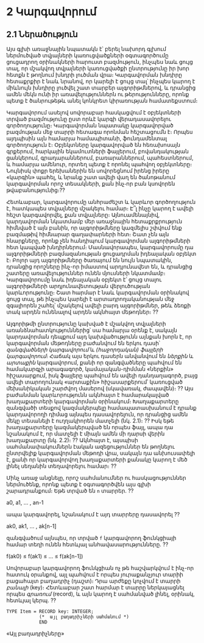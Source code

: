 
# 2 Կարգավորում

## 2.1 Ներածություն

Այս գլխի առաջնային նպատակն է՝ բերել նախորդ գլխում ներմուծված տվյալների կառուցվածքների օգտագործումը ցուցադրող օրինակների հարուստ բազմություն, ինչպես նաև ցույց տալ, որ մշակվող տվյալների կառուցվածքի ընտրությունը իր խոր հետքն է թողնում խնդրի լուծման վրա։ Կարգավորման խնդիրը հետաքրքիր է նաև նրանով, որ կարելի է ցույց տալ՝ ինչպես կարող է միևնույն խնդիրը լուծվել շատ տարբեր ալգորիթմներով, և դրանցից ամեն մեկն ունի իր առավելություններն ու թերությունները, որոնք պետք է ծանրութեթև անել կոնկրետ կիրառության համատեքստում։

Կարգավորում ասելով սովորաբար հասկացվում է օբյեկտների տրված բազմությունը ըստ որևէ կարգի վերադասավորելու գործողությունը։ Կարգավորման նպատակը կարգավորված բազմության մեջ տարրի հետագա որոնման հեշտացումն է։ Որպես այդպիսին այն համարյա համապիտանի, ֆունդամենտալ գործողություն է։ Օբյեկտները կարգավորված են հեռախոսայն գրքերում, հարկային եկամուտների ֆայլերում, բովանդակության ցանկերում, գրադարաններում, բառարաններում, պահեստներում, և համարյա ամենուր, որտեղ պետք է որոնել պահվող օբյեկտները։ Նույնիսկ փոքր երեխաներին են սովորեցնում իրենց իրերը «կարգին» պահել, և նրանք շատ ավելի վաղ են ծանոթանում կարգավորման որոշ տեսակների, քան ինչ֊որ բան կսովորեն թվաբանությունից։??

Հետևաբար, կարգավորումը անհրաժեշտ և կարևոր գործողություն է, հատկապես տվյալները մշակելու համար։ Է՞լ ինչը կարող է ավելի հեշտ կարգավորվել, քան տվյալները։ Այնուամենայնիվ, կարդավորման նկատմամբ մեր առաջնային հետաքրքրություն հիմնված է այն բանին, որ ալգորիթմները կազմելիս շփվում ենք բազմաթիվ հիմնարար գաղափարների հետ։ Շատ չեն այն հնարքները, որոնք չեն հանդիպում կարգավորման ալգորիթմների հետ կապված խնդիրներում։ Մասնավորապես, կարգավորումը դա ալգորիթմների բազմազանության ցուցադրման իդեալական օբյեկտ է։ Բոլոր այդ ալգորիթմները ծառայում են նույն նպատակին, դրանցից որոշները ինչ-որ իմաստով արդյունավետ են, և դրանցից շատերը առավելություններ ունեն մյուսների նկատմամբ։ Կարգավորումը նաև իդեալական օբյեկտ է՝ ցույց տալու ալգորիթմների արդյունավետության վերլուծության կարևորությունը։ Շատ հարմար է նաև կարգավորման օրինակով ցույց տալ, թե ինչպես կարելի է արտադրողականության մեջ զգալիորեն շահել՝ մշակելով ավելի բարդ ալգորիթմներ, թեև ձեռքի տակ արդեն ունենալով արդեն ակնհայտ մեթոդներ։ ??

Ալգորիթմի ընտրությունը կախված է մշակվող տվյալների առանձնահատկություններից՝ սա համարյա օրենք է, սակայն կարդավորման դեպքում այդ կախվածությունն այնքան խորն է, որ կարգավորման մեթոդները բաժանվում են երկու դասի՝ _զանգվածների կարգավորում_ և _(հաջորդական) ֆայլերի կարգավորում_։ Հաճակ այս երկու դասերն անվանվում են _ներքին_ և _արտաքին_ կարգավորում, քանի որ զանգվածները պահվում են համակարգչի արագագործ, կամայական-դիմման «ներքին» հիշասարքում, իսկ ֆայլերը պահվում են ավելի դանդաղագործ, բայց ավելի տարողունակ «արտաքին» հիշասարքերում՝ կառուցված մեխանիկական շարժվող մասերով (սկավառակ, ժապավեն)։ ?? Այս բաժանման կարևորությունն ակնհայտ է համարակալված խաղաքարտերի կարգավորման օրինակում։ Խաղաքարտերը զանգվածի տեսքով կազմակերպելը համապատասխանում է դրանք կարդավորողի դիմաց այնպես դասավորելուն, որ դրանցից ամեն մեկը տեսանելի է ուղղակիորեն մատչելի (նկ․ 2.1)։ ?? Իսկ եթե խաղաքարտերը կազմակերպված են որպես ֆայլ, ապա դա նշանակում է, որ մատչելի է միայն ամեն մի դարսի վերին խաղաքարտը (նկ․ 2.2)։ ?? Ակնհայտ է, այսպիսի սահմանափակումներն էական ազեցություններ են թողնելու ընտրվելիք կարգավորման մեթոդի վրա, սակայն դա անխուսափելի է, քանի որ կարգավորվող խաղաքարտերի քանակը կարող է մեծ լինել սեղանին տեղավորելու համար։ ??

Մինչ առաջ անցնելը, որոշ սահմանումներ ու հասկացություններ ներմուծենք, որոնք պետք է օգտագործվեն այս գլխի շարադրանքում։ Եթե տրված են `n` տարրեր․ ??

a0, a1, ... , an-1

ապա կարգավորել, նշանակում է այդ տարրերը դասավորել ??

ak0, ak1, ... , ak[n-1]

զանգվածում այնպես, որ տրված `f` կարգավորող ֆունկցիայի համար տեղի ունեն հետևյալ անհավասարությունները․ ??

f(ak0) ≤ f(ak1) ≤ ... ≤ f(ak[n-1])

Սովորաբար կարգավորող ֆունկցիան ոչ թե հաշվարկվում է ինչ-որ հատուկ օրանքով, այլ պահվում է որպես յուրաքանչյուր տարիի բացահայտ բաղադրիչ (դաշտ)։ Դրա արժեքը կոչվում է տարրի _բանալի_ (key)։ Հետևաբար շատ հարմար է տարրը ներկայացնել որպես _գրառում_ (record), և այն կարող է սահմանված լինել, օրինակ, հետևյալ կերպ․ ??

````oberon
TYPE Item = RECORD key: INTEGER;
            (*  այլ բաղադրիչների սահմանում *)
            END
````

«Այլ բաղադրիչները» 



